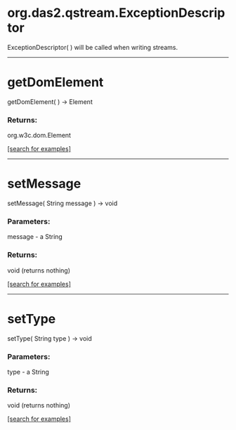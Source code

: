 # org.das2.qstream.ExceptionDescriptor
ExceptionDescriptor( )
will be called when writing streams.

***
<a name="getDomElement"></a>
# getDomElement
getDomElement(  ) &rarr; Element



### Returns:
org.w3c.dom.Element


<a href="https://github.com/autoplot/dev/search?q=getDomElement&unscoped_q=getDomElement">[search for examples]</a>

***
<a name="setMessage"></a>
# setMessage
setMessage( String message ) &rarr; void



### Parameters:
message - a String

### Returns:
void (returns nothing)


<a href="https://github.com/autoplot/dev/search?q=setMessage&unscoped_q=setMessage">[search for examples]</a>

***
<a name="setType"></a>
# setType
setType( String type ) &rarr; void



### Parameters:
type - a String

### Returns:
void (returns nothing)


<a href="https://github.com/autoplot/dev/search?q=setType&unscoped_q=setType">[search for examples]</a>

